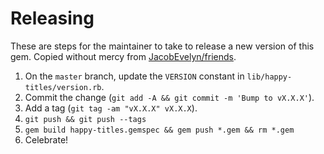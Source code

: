 # Releasing

These are steps for the maintainer to take to release a new version of this gem. Copied without mercy from [JacobEvelyn/friends](https://github.com/JacobEvelyn/friends).

1. On the `master` branch, update the `VERSION` constant in
`lib/happy-titles/version.rb`.
2. Commit the change (`git add -A && git commit -m 'Bump to vX.X.X'`).
3. Add a tag (`git tag -am "vX.X.X" vX.X.X`).
4. `git push && git push --tags`
5. `gem build happy-titles.gemspec && gem push *.gem && rm *.gem`
6. Celebrate!
